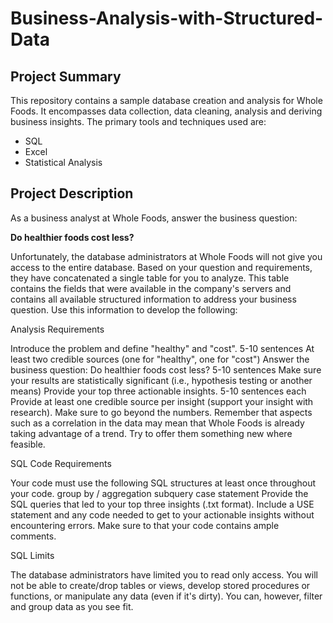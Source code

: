 # Business-Analysis-with-Structured-Data

## Project Summary

This repository contains a sample database creation and analysis for Whole Foods. It encompasses data collection, data cleaning, analysis and deriving business insights.
The primary tools and techniques used are:
- SQL
- Excel
- Statistical Analysis

## Project Description

As a business analyst at Whole Foods, answer the business question:

**Do healthier foods cost less?**

 

Unfortunately, the database administrators at Whole Foods will not give you access to the entire database. Based on your question and requirements, they have concatenated a single table for you to analyze. This table contains the fields that were available in the company's servers and contains all available structured information to address your business question. Use this information to develop the following:

 

Analysis Requirements

Introduce the problem and define "healthy" and "cost".
5-10 sentences
At least two credible sources (one for "healthy", one for "cost")
Answer the business question: Do healthier foods cost less?
5-10 sentences
Make sure your results are statistically significant (i.e., hypothesis testing or another means)
Provide your top three actionable insights.
5-10 sentences each
Provide at least one credible source per insight (support your insight with research).
Make sure to go beyond the numbers. Remember that aspects such as a correlation in the data may mean that Whole Foods is already taking advantage of a trend. Try to offer them something new where feasible.
 

SQL Code Requirements

Your code must use the following SQL structures at least once throughout your code.
group by / aggregation
subquery
case statement
Provide the SQL queries that led to your top three insights (.txt format). Include a USE statement and any code needed to get to your actionable insights without encountering errors. Make sure to that your code contains ample comments.
 

SQL Limits

The database administrators have limited you to read only access. You will not be able to create/drop tables or views, develop stored procedures or functions, or manipulate any data (even if it's dirty). You can, however, filter and group data as you see fit.

 


